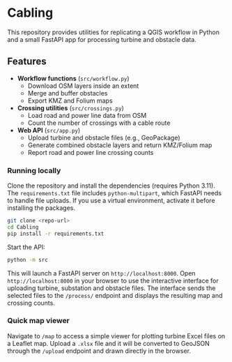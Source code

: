 # Cabling

This repository provides utilities for replicating a QGIS workflow in Python and a small FastAPI app for processing turbine and obstacle data.

## Features

- **Workflow functions** (`src/workflow.py`)
  - Download OSM layers inside an extent
  - Merge and buffer obstacles
  - Export KMZ and Folium maps
- **Crossing utilities** (`src/crossings.py`)
  - Load road and power line data from OSM
  - Count the number of crossings with a cable route
- **Web API** (`src/app.py`)
  - Upload turbine and obstacle files (e.g., GeoPackage)
  - Generate combined obstacle layers and return KMZ/Folium map
  - Report road and power line crossing counts

### Running locally

Clone the repository and install the dependencies (requires Python 3.11). The
`requirements.txt` file includes `python-multipart`, which FastAPI needs to
handle file uploads. If you use a virtual environment, activate it before
installing the packages.

```bash
git clone <repo-url>
cd Cabling
pip install -r requirements.txt
```

Start the API:

```bash
python -m src
```

This will launch a FastAPI server on `http://localhost:8000`.
Open `http://localhost:8000` in your browser to use the interactive interface for uploading turbine, substation and obstacle files.
The interface sends the selected files to the `/process/` endpoint and displays the resulting map and crossing counts.

### Quick map viewer

Navigate to `/map` to access a simple viewer for plotting turbine Excel files on a Leaflet map. Upload a `.xlsx` file and it will be converted to GeoJSON through the `/upload` endpoint and drawn directly in the browser.
